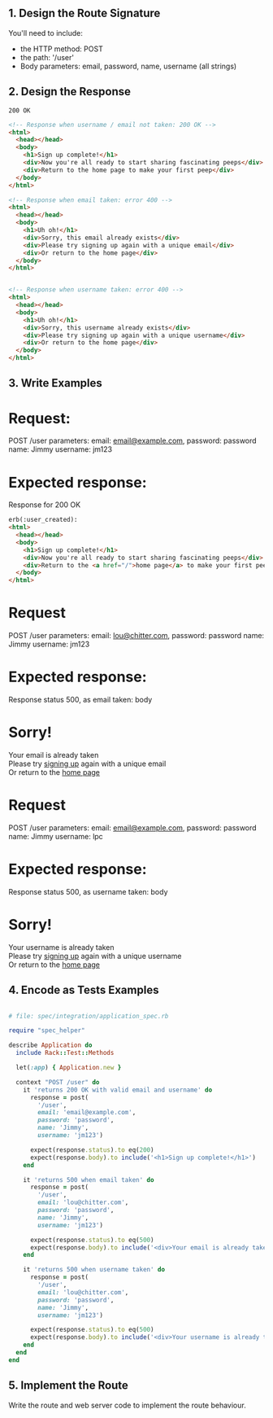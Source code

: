 
## 1. Design the Route Signature

You'll need to include:
  * the HTTP method: POST
  * the path: '/user'
  * Body parameters:
    email, password, name, username (all strings)

## 2. Design the Response

`200 OK`

```html
<!-- Response when username / email not taken: 200 OK -->
<html>
  <head></head>
  <body>
    <h1>Sign up complete!</h1>
    <div>Now you're all ready to start sharing fascinating peeps</div>
    <div>Return to the home page to make your first peep</div>
  </body>
</html>

<!-- Response when email taken: error 400 -->
<html>
  <head></head>
  <body>
    <h1>Uh oh!</h1>
    <div>Sorry, this email already exists</div>
    <div>Please try signing up again with a unique email</div>
    <div>Or return to the home page</div>
  </body>
</html>


<!-- Response when username taken: error 400 -->
<html>
  <head></head>
  <body>
    <h1>Uh oh!</h1>
    <div>Sorry, this username already exists</div>
    <div>Please try signing up again with a unique username</div>
    <div>Or return to the home page</div>
  </body>
</html>

```

## 3. Write Examples

# Request:

POST /user
parameters: 
email: email@example.com,
password: password
name: Jimmy
username: jm123

# Expected response:

Response for 200 OK
```html
erb(:user_created):
<html>
  <head></head>
  <body>
    <h1>Sign up complete!</h1>
    <div>Now you're all ready to start sharing fascinating peeps</div>
    <div>Return to the <a href="/">home page</a> to make your first peep</div>
  </body>
</html>
```

# Request
POST /user
parameters: 
email: lou@chitter.com,
password: password
name: Jimmy
username: jm123


# Expected response:

Response status 500, as email taken:
body
<html>
  <head></head>
  <body>
    <h1>Sorry!</h1>
    <div>Your email is already taken</div>
    <div>Please try <a href="/new_user">signing up</a> again with a unique email</div>
    <div>Or return to the <a href="/">home page</a></div>
  </body>
</html>

# Request
POST /user
parameters: 
email: email@example.com,
password: password
name: Jimmy
username: lpc

# Expected response:

Response status 500, as username taken:
body
<html>
  <head></head>
  <body>
    <h1>Sorry!</h1>
    <div>Your username is already taken</div>
    <div>Please try <a href="/new_user">signing up</a> again with a unique username</div>
    <div>Or return to the <a href="/">home page</a></div>
  </body>
</html>


## 4. Encode as Tests Examples

```ruby

# file: spec/integration/application_spec.rb

require "spec_helper"

describe Application do
  include Rack::Test::Methods

  let(:app) { Application.new }

  context "POST /user" do
    it 'returns 200 OK with valid email and username' do
      response = post(
        '/user',
        email: 'email@example.com',
        password: 'password',
        name: 'Jimmy',
        username: 'jm123')

      expect(response.status).to eq(200)
      expect(response.body).to include('<h1>Sign up complete!</h1>')
    end

    it 'returns 500 when email taken' do
      response = post(
        '/user',
        email: 'lou@chitter.com',
        password: 'password',
        name: 'Jimmy',
        username: 'jm123')

      expect(response.status).to eq(500)
      expect(response.body).to include('<div>Your email is already taken</div>')
    end

    it 'returns 500 when username taken' do
      response = post(
        '/user',
        email: 'lou@chitter.com',
        password: 'password',
        name: 'Jimmy',
        username: 'jm123')

      expect(response.status).to eq(500)
      expect(response.body).to include('<div>Your username is already taken</div>')
    end
  end
end
```

## 5. Implement the Route

Write the route and web server code to implement the route behaviour.